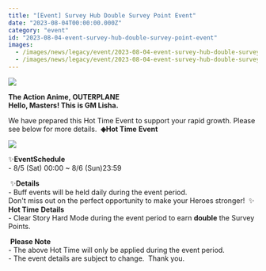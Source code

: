 ```yaml
---
title: "[Event] Survey Hub Double Survey Point Event"
date: "2023-08-04T00:00:00.000Z"
category: "event"
id: "2023-08-04-event-survey-hub-double-survey-point-event"
images:
  - /images/news/legacy/event/2023-08-04-event-survey-hub-double-survey-point-event/e0734c92b01744a5a01ca4cc2a8e8b5e.webp
  - /images/news/legacy/event/2023-08-04-event-survey-hub-double-survey-point-event/80625eed7ba6471c915a3cf2a56b6bb2_002.webp
---
```


![](/images/news/legacy/event/2023-08-04-event-survey-hub-double-survey-point-event/e0734c92b01744a5a01ca4cc2a8e8b5e.webp)

**The Action Anime, OUTERPLANE  
Hello, Masters! This is GM Lisha.**  
  
We have prepared this Hot Time Event to support your rapid growth. Please see below for more details.  **◈Hot Time** **Event**

![](/images/news/legacy/event/2023-08-04-event-survey-hub-double-survey-point-event/80625eed7ba6471c915a3cf2a56b6bb2_002.webp)

  
✨**EventSchedule**  
\- 8/5 (Sat) 00:00 ~ 8/6 (Sun)23:59

  
 ✨**Details**  
\- Buff events will be held daily during the event period.  
Don't miss out on the perfect opportunity to make your Heroes stronger!  ✨ **Hot Time** **Details**  
\- Clear Story Hard Mode during the event period to earn **double** the Survey Points.  
  
 **Please Note**  
\- The above Hot Time will only be applied during the event period.  
\- The event details are subject to change.  Thank you.
